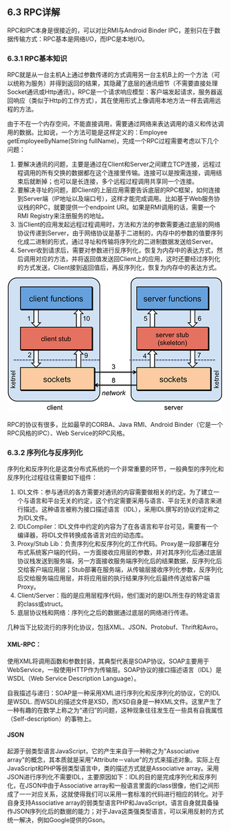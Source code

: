 ## 6.3 RPC详解
RPC和IPC本身是很接近的，可以对比RMI与Android Binder IPC，差别只在于数据传输方式：RPC基本是网络I/O，而IPC是本地I/O。

### 6.3.1 RPC基本知识
RPC就是从一台主机A上通过参数传递的方式调用另一台主机B上的一个方法（可以统称为服务）并得到返回的结果，其隐藏了底层的通讯细节（不需要直接处理Socket通讯或Http通讯）。RPC是一个请求响应模型：客户端发起请求，服务器返回响应（类似于Http的工作方式），其在使用形式上像调用本地方法一样去调用远程的方法。

由于不在一个内存空间，不能直接调用，需要通过网络来表达调用的语义和传达调用的数据。比如说，一个方法可能是这样定义的：Employee getEmployeeByName(String fullName)，完成一个RPC过程需要考虑以下几个问题：
1. 要解决通讯的问题，主要是通过在Client和Server之间建立TCP连接，远程过程调用的所有交换的数据都在这个连接里传输。连接可以是按需连接，调用结束后就断掉；也可以是长连接，多个远程过程调用共享同一个连接。
2. 要解决寻址的问题，即Client的上层应用需要告诉底层的RPC框架，如何连接到Server端（IP地址以及端口号），这样才能完成调用。比如基于Web服务协议栈的RPC，就要提供一个endpoint URI。如果是RMI调用的话，需要一个RMI Registry来注册服务的地址。
3. 当Client的应用发起远程过程调用时，方法和方法的参数需要通过底层的网络协议传递到Server，由于网络协议是基于二进制的，内存中的参数的值要序列化成二进制的形式，通过寻址和传输将序列化的二进制数据发送给Server。
4. Server收到请求后，需要对参数进行反序列化，恢复为内存中的表达方式，然后调用对应的方法，并将返回值发送回Client上的应用，这时还要经过序列化的方式发送，Client接到返回值后，再反序列化，恢复为内存中的表达方式。

![rpc-framework](../img/6-3-rpc-framework.jpg)

RPC的协议有很多，比如最早的CORBA、Java RMI、Android Binder（它是一个RPC风格的IPC）、Web Service的RPC风格。

### 6.3.2 序列化与反序列化
序列化和反序列化是这类分布式系统的一个非常重要的环节，一般典型的序列化和反序列化过程往往需要如下组件：
1. IDL文件：参与通讯的各方需要对通讯的内容需要做相关的约定。为了建立一个与语言和平台无关的约定，这个约定需要采用与语言、平台无关的语言来进行描述。这种语言被称为接口描述语言（IDL），采用IDL撰写的协议约定称之为IDL文件。
2. IDLCompiler：IDL文件中约定的内容为了在各语言和平台可见，需要有一个编译器，将IDL文件转换成各语言对应的动态库。
3. Proxy/Stub Lib：负责序列化和反序列化的工作代码。Proxy是一段部署在分布式系统客户端的代码，一方面接收应用层的参数，并对其序列化后通过底层协议栈发送到服务端，另一方面接收服务端序列化后的结果数据，反序列化后交给客户端应用层；Stub部署在服务端，从传输层接收序列化参数，反序列化后交给服务端应用层，并将应用层的执行结果序列化后最终传送给客户端Proxy。
4. Client/Server：指的是应用层程序代码，他们面对的是IDL所生存的特定语言的class或struct。
5. 底层协议栈和网络：序列化之后的数据通过底层的网络进行传递。

几种当下比较流行的序列化协议，包括XML、JSON、Protobuf、Thrift和Avro。

#### XML-RPC：
使用XML将调用函数和参数封装，其典型代表是SOAP协议。SOAP主要用于WebService，一般使用HTTP作为传输层。SOAP协议的接口描述语言（IDL）是WSDL（Web Service Description Language）。

自我描述与递归：SOAP是一种采用XML进行序列化和反序列化的协议，它的IDL是WSDL. 而WSDL的描述文件是XSD，而XSD自身是一种XML文件。这里产生了一种有趣的在数学上称之为“递归”的问题，这种现象往往发生在一些具有自我属性（Self-description）的事物上。

#### JSON
起源于弱类型语言JavaScript，它的产生来自于一种称之为"Associative array"的概念，其本质就是采用"Attribute－value"的方式来描述对象。实际上在JavaScript和PHP等弱类型语言中，类的描述方式就是Associative array。采用JSON进行序列化不需要IDL，主要原因如下：IDL的目的是完成序列化和反序列化，在JSON中由于Associative array和一般语言里面的class很像，他们之间形成了一一对应关系，这就使得我们可以采用一套标准的代码进行相应的转化。对于自身支持Associative array的弱类型语言PHP和JavaScript，语言自身就具备操作JSON序列化后的数据的能力；对于Java这类强类型语言，可以采用反射的方式统一解决，例如Google提供的Gson。
